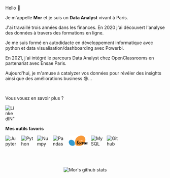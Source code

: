 
Hello 👋

Je m'appelle **Mor** et je suis un **Data Analyst** vivant à Paris.

J'ai travaillé trois années dans les finances. En 2020 j'ai découvert l'analyse des données à travers des formations en ligne. 

Je me suis formé en autodidacte en développement informatique avec python et data visualisation/dashboarding avec Powerbi.

En 2021, j'ai intégré le parcours Data Analyst chez OpenClassrooms en partenariat avec Ensae Paris.

Aujourd'hui, je m'amuse à catalyzer vos données pour révéler des insights ainsi que des améliorations business 😎...

<br>

Vous vouez en savoir plus ?

<div>
     <a href="https://www.linkedin.com/in/mor-niang/" target="_blank" rel="noopener noreferrer" > 
      <img align="left" alt=LinkedIN" width="30px" src="https://raw.githubusercontent.com/peterthehan/peterthehan/master/assets/linkedin.svg" /></a>
</div>


<br>
<br>
<br />
                                                                                                                                       
**Mes outils favoris**
<div Align="left">
<img Align="left" alt="Jupyter" width="40px" src="https://cdn.jsdelivr.net/gh/devicons/devicon/icons/jupyter/jupyter-original.svg" style="padding-right:10px;" />        <img Align="left" alt="Python" width="40px" src="https://cdn.jsdelivr.net/gh/devicons/devicon/icons/python/python-original.svg" style="padding-right:10px;" />
<img Align="left" alt="Numpy" width="40px" src="https://cdn.jsdelivr.net/gh/devicons/devicon/icons/numpy/numpy-original.svg" style="padding-right:10px;" />
<img Align="left" alt="Pandas" width="40px" src="https://cdn.jsdelivr.net/gh/devicons/devicon/icons/pandas/pandas-original.svg" style="padding-right:10px;" />
<img Align="left" alt="Sklearn" width="60px" src="https://github.com/Alhasdata/Alhasdata/blob/main/tools/sklearn.png" style="padding-right:10px;" />
<img Align="left" alt="MySQL" width="40px" src="https://cdn.jsdelivr.net/gh/devicons/devicon/icons/mysql/mysql-original.svg" style="padding-right:10px;" />
<img Align="left" alt="Github" width="40px" src="https://cdn.jsdelivr.net/gh/devicons/devicon/icons/github/github-original.svg" style="padding-right:10px;" />

<br/>
<br>
<br>
<br>
<br>
 <p align="center"><img src="https://github-readme-stats.vercel.app/api?username=mortallaniang22&show_icons=true&theme=radical" alt="Mor's github stats" /> </p>

<br>
